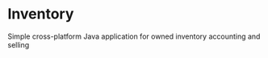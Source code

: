 Inventory
=========

Simple cross-platform Java application for owned inventory accounting and selling

